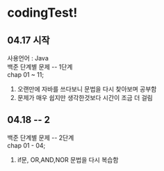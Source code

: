 # codingTest!

## 04.17 시작

사용언어 : Java   
백준 단계별 문제 -- 1단계   
chap 01 ~ 11;
1. 오랜만에 자바를 쓰다보니 문법을 다시 찾아보며 공부함
2. 문제가 매우 쉽지만 생각한것보다 시간이 조금 더 걸림


## 04.18 -- 2
백준 단계별 문제 -- 2단계   
chap 01 - 04;   
1. if문, OR,AND,NOR 문법을 다시 복습함   
